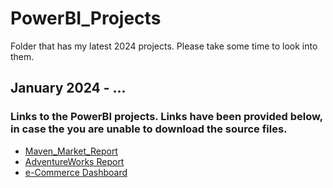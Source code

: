 # PowerBI_Projects
Folder that has my latest 2024 projects. Please take some time to look into them.

## January 2024 - ...
### Links to the PowerBI projects. Links have been provided below, in case the you are unable to download the source files.
- [Maven_Market_Report](https://app.powerbi.com/view?r=eyJrIjoiMzkzY2M0NzgtNjg2MS00NmVjLTkyZjYtZjQ3MjMwYmQyNjY2IiwidCI6ImVhMWE5MDliLTY2MDAtNGEyNS04MmE1LTBjNmVkN2QwNTEzYiIsImMiOjl9)
- [AdventureWorks Report](https://app.powerbi.com/view?r=eyJrIjoiNWNkZTI4NGItZmQ2YS00YjViLThiYWEtZjNiYWU0ODYxYThjIiwidCI6ImVhMWE5MDliLTY2MDAtNGEyNS04MmE1LTBjNmVkN2QwNTEzYiIsImMiOjl9)
- [e-Commerce Dashboard](https://app.powerbi.com/view?r=eyJrIjoiOGMzZTY1NmYtNjhhNC00ZDRhLWEzZmQtNzM2MWJjZmMyMTAwIiwidCI6ImVhMWE5MDliLTY2MDAtNGEyNS04MmE1LTBjNmVkN2QwNTEzYiIsImMiOjl9)
